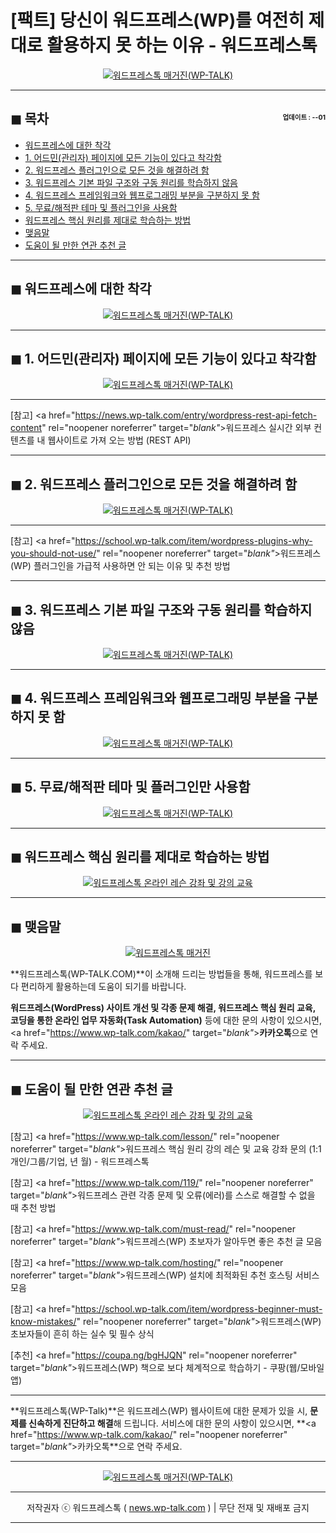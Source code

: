 # [팩트] 당신이 워드프레스(WP)를 여전히 제대로 활용하지 못 하는 이유 - 워드프레스톡

<center><a href="https://www.wp-talk.com/kakao/" rel="noopener noreferrer" target="_blank"_><img src="https://hellotblog.files.wordpress.com/2019/08/wptalk-why-you-cannot-100-percent-300x300.png" style="max-width:100%;" alt="워드프레스톡 매거진(WP-TALK)"></a></center>

<!-- <a name="index"></a> -->
***
## ◼︎ 목차 <span style="font-size:0.5em; float:right; padding:0.5em 0 0;">업데이트 : <span class="post-year"></span>-<span class="post-month-digits"></span>-01</span>

- [워드프레스에 대한 착각](#index-00)
- [1. 어드민(관리자) 페이지에 모든 기능이 있다고 착각함](#index-01)
- [2. 워드프레스 플러그인으로 모든 것을 해결하려 함](#index-02)
- [3. 워드프레스 기본 파일 구조와 구동 원리를 학습하지 않음](#index-03)
- [4. 워드프레스 프레임워크와 웹프로그래밍 부분을 구분하지 못 함](#index-04)
- [5. 무료/해적판 테마 및 플러그인을 사용함](#index-05)
- [워드프레스 핵심 원리를 제대로 학습하는 방법](#index-lesson)
- [맺음말](#index-epilogue)
- [도움이 될 만한 연관 추천 글](#recommendation)

<!-- <a name="index-00"></a> -->
***
## ◼︎ 워드프레스에 대한 착각

<center><a href="https://www.wp-talk.com/kakao/" rel="noopener noreferrer" target="_blank"_><img src="https://hellotblog.files.wordpress.com/2019/03/wptalk-contact-kakao-300x300.png" style="max-width:100%;" alt="워드프레스톡 매거진(WP-TALK)"></a></center>



<!-- <a name="index-01"></a> -->
***
## ◼︎ 1. 어드민(관리자) 페이지에 모든 기능이 있다고 착각함

<center><a href="https://www.wp-talk.com/kakao/" rel="noopener noreferrer" target="_blank"_><img src="https://hellotblog.files.wordpress.com/2019/03/wptalk-contact-kakao-300x300.png" style="max-width:100%;" alt="워드프레스톡 매거진(WP-TALK)"></a></center>



***
[참고] <a href="https://news.wp-talk.com/entry/wordpress-rest-api-fetch-content" rel="noopener noreferrer" target="_blank"_>워드프레스 실시간 외부 컨텐츠를 내 웹사이트로 가져 오는 방법 (REST API)</a>

<!-- <a name="index-02"></a> -->
***
## ◼︎ 2. 워드프레스 플러그인으로 모든 것을 해결하려 함

<center><a href="https://www.wp-talk.com/kakao/" rel="noopener noreferrer" target="_blank"_><img src="https://hellotblog.files.wordpress.com/2019/03/wptalk-contact-kakao-300x300.png" style="max-width:100%;" alt="워드프레스톡 매거진(WP-TALK)"></a></center>



***
[참고] <a href="https://school.wp-talk.com/item/wordpress-plugins-why-you-should-not-use/" rel="noopener noreferrer" target="_blank"_>워드프레스(WP) 플러그인을 가급적 사용하면 안 되는 이유 및 추천 방법</a>

<!-- <a name="index-03"></a> -->
***
## ◼︎ 3. 워드프레스 기본 파일 구조와 구동 원리를 학습하지 않음

<center><a href="https://www.wp-talk.com/kakao/" rel="noopener noreferrer" target="_blank"_><img src="https://hellotblog.files.wordpress.com/2019/03/wptalk-contact-kakao-300x300.png" style="max-width:100%;" alt="워드프레스톡 매거진(WP-TALK)"></a></center>



<!-- <a name="index-04"></a> -->
***
## ◼︎ 4. 워드프레스 프레임워크와 웹프로그래밍 부분을 구분하지 못 함

<center><a href="https://www.wp-talk.com/kakao/" rel="noopener noreferrer" target="_blank"_><img src="https://hellotblog.files.wordpress.com/2019/03/wptalk-contact-kakao-300x300.png" style="max-width:100%;" alt="워드프레스톡 매거진(WP-TALK)"></a></center>



<!-- <a name="index-05"></a> -->
***
## ◼︎ 5. 무료/해적판 테마 및 플러그인만 사용함

<center><a href="https://www.wp-talk.com/kakao/" rel="noopener noreferrer" target="_blank"_><img src="https://hellotblog.files.wordpress.com/2019/03/wptalk-contact-kakao-300x300.png" style="max-width:100%;" alt="워드프레스톡 매거진(WP-TALK)"></a></center>



<!-- <a name="index-lesson"></a> -->
***
## ◼︎ 워드프레스 핵심 원리를 제대로 학습하는 방법

<center><a href="https://www.wp-talk.com/lesson/" rel="noopener noreferrer" target="_blank"_><img src="https://hellotblog.files.wordpress.com/2019/03/classroom-online-wptalk-00-800x500.png" style="max-width:100%;" alt="워드프레스톡 온라인 레슨 강좌 및 강의 교육"></a></center>

<!-- <a name="index-epilogue"></a> -->
***
## ◼︎ 맺음말

<center><a href="https://www.wp-talk.com/kakao/" rel="noopener noreferrer" target="_blank"_><img src="https://hellotblog.files.wordpress.com/2019/01/wptalk-com-cover-01.png" style="max-width:100%;" alt="워드프레스톡 매거진"></a></center>

**워드프레스톡(WP-TALK.COM)**이 소개해 드리는 방법들을 통해, 워드프레스를 보다 편리하게 활용하는데 도움이 되기를 바랍니다.

**워드프레스(WordPress) 사이트 개선 및 각종 문제 해결, 워드프레스 핵심 원리 교육, 코딩을 통한 온라인 업무 자동화(Task Automation)** 등에 대한 문의 사항이 있으시면, <a href="https://www.wp-talk.com/kakao/" target="_blank"_>**카카오톡**</a>으로 연락 주세요.

<!-- <a name="recommendation"></a> -->
***
## ◼︎ 도움이 될 만한 연관 추천 글

<center><a href="https://www.wp-talk.com/kakao/" rel="noopener noreferrer" target="_blank"_><img src="https://hellotblog.files.wordpress.com/2019/08/kaplan-logo-round-02-120x120.png" style="max-width:100%;" alt="워드프레스톡 온라인 레슨 강좌 및 강의 교육"></a></center>

[참고] <a href="https://www.wp-talk.com/lesson/" rel="noopener noreferrer" target="_blank"_>워드프레스 핵심 원리 강의 레슨 및 교육 강좌 문의 (1:1개인/그룹/기업, <span class="post-year"></span>년 <span class="post-month"></span>월) - 워드프레스톡</a>

[참고] <a href="https://www.wp-talk.com/119/" rel="noopener noreferrer" target="_blank"_>워드프레스 관련 각종 문제 및 오류(에러)를 스스로 해결할 수 없을 때 추천 방법</a>

[참고] <a href="https://www.wp-talk.com/must-read/" rel="noopener noreferrer" target="_blank"_>워드프레스(WP) 초보자가 알아두면 좋은 추천 글 모음</a>

[참고] <a href="https://www.wp-talk.com/hosting/" rel="noopener noreferrer" target="_blank"_>워드프레스(WP) 설치에 최적화된 추천 호스팅 서비스 모음</a>

[참고] <a href="https://school.wp-talk.com/item/wordpress-beginner-must-know-mistakes/" rel="noopener noreferrer" target="_blank"_>워드프레스(WP) 초보자들이 흔히 하는 실수 및 필수 상식</a>

[추천] <a href="https://coupa.ng/bgHJQN" rel="noopener noreferrer" target="_blank"_>워드프레스(WP) 책으로 보다 체계적으로 학습하기 - 쿠팡(웹/모바일앱)</a>

***
**워드프레스톡(WP-Talk)**은 워드프레스(WP) 웹사이트에 대한 문제가 있을 시, **문제를 신속하게 진단하고 해결**해 드립니다. 서비스에 대한 문의 사항이 있으시면, **<a href="https://www.wp-talk.com/kakao/" rel="noopener noreferrer" target="_blank"_>카카오톡</a>**으로 연락 주세요.

***
<center><a href="https://www.wp-talk.com/kakao/" rel="noopener noreferrer" target="_blank"_><img src="https://hellotblog.files.wordpress.com/2019/03/wptalk-logo-120x120.png" style="max-width:100%;" alt="워드프레스톡 매거진(WP-TALK)"></a></center>

***
<center>저작권자 ⓒ 워드프레스톡 ( <a href="https://www.wp-talk.com/kakao/" rel="noopener noreferrer" target="_blank"_>news.wp-talk.com</a> ) | 무단 전재 및 재배포 금지</center>

***
